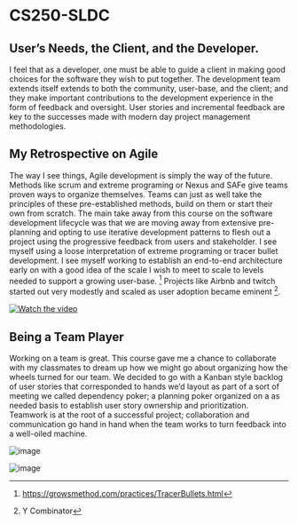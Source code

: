 # CS250-SLDC

## User’s Needs, the Client, and the Developer. 

I feel that as a developer, one must be able to guide a client in making good choices for the software they wish to put together. The development team extends itself extends to both the community, user-base, and the client; and they make important contributions to the development experience in the form of feedback and oversight. User stories and incremental feedback are key to the successes made with modern day project management methodologies.  

## My Retrospective on Agile 

The way I see things, Agile development is simply the way of the future. Methods like scrum and extreme programing or Nexus and SAFe  give teams proven ways to organize themselves. Teams can just as well take the principles of these pre-established methods, build on them or start their own from scratch. The main take away from this course on the software development lifecycle was that we are moving away from extensive pre-planning and opting to use iterative development patterns to flesh out a project using the progressive feedback from users and stakeholder. I see myself using a loose interpretation of extreme programing or tracer bullet development. I see myself working to establish an end-to-end architecture early on with a good idea of the scale I wish to meet to scale to levels needed to support a growing user-base. [^1] Projects like Airbnb and twitch started out very modestly and scaled as user adoption became eminent [^2]. 

 [![Watch the video](https://i.ibb.co/bstycH9/image.png)](https://www.dropbox.com/scl/fi/8j3zonc86bsqwgpbwwobi/0001-9925.mp4?rlkey=uwhwmpcfnsi1jlmj8q5k913j6&dl=0)

## Being a Team Player 

Working on a team is great. This course gave me a chance to collaborate with my classmates to dream up how we might go about organizing how the wheels turned for our team. We decided to go with a Kanban style backlog of user stories that corresponded to hands we’d layout as part of a sort of meeting we called dependency poker; a planning poker organized on a as needed basis to establish user story ownership and prioritization. Teamwork is at the root of a successful project; collaboration and communication go hand in hand when the team works to turn feedback into a well-oiled machine. 

![image](https://github.com/eduardodothost/CS250-SLDC/assets/78989515/0b264a7b-0db1-41fc-9bd8-6ded60d31891)

![image](https://github.com/eduardodothost/CS250-SLDC/assets/78989515/99747467-2651-4e18-aa82-fdf450ed6835)


[^1]: https://growsmethod.com/practices/TracerBullets.html 

[^2]: Y Combinator  
